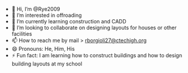 - 👋 Hi, I’m @Rye2009
- 👀 I’m interested in offroading
- 🌱 I’m currently learning construction and CADD
- 💞️ I’m looking to collaborate on designing layouts for houses or other facilities
- 📫 How to reach me by mail > rborgioli27@ctechigh.org
- 😄 Pronouns: He, Him, His
- ⚡ Fun fact: I am learning how to construct buildings and how to design building layouts at my school

<!---
Rye2009/Rye2009 is a ✨ special ✨ repository because its `README.md` (this file) appears on your GitHub profile.
You can click the Preview link to take a look at your changes.
--->
